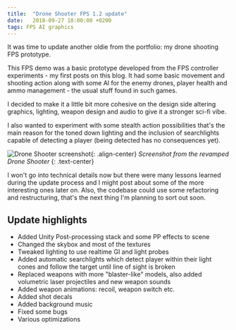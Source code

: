 ```yaml
---
title:  "Drone Shooter FPS 1.2 update"
date:   2018-09-27 18:00:00 +0200
tags: FPS AI graphics
---
```

It was time to update another oldie from the portfolio: my drone shooting FPS prototype.
<!--more-->

This FPS demo was a basic prototype developed from the FPS controller experiments - my first posts on this blog. It had some basic movement and shooting action along with some AI for the enemy drones, player health and ammo management - the usual stuff found in such games.

I decided to make it a little bit more cohesive on the design side altering graphics, lighting, weapon design and audio to give it a stronger sci-fi vibe.

I also wanted to experiment with some stealth action possibilities that's the main reason for the toned down lighting and the inclusion of searchlights capable of detecting a player (being detected has no consequences yet).

![Drone Shooter screenshot]({{site.url}}/assets/images/drone/drone-4-tn.jpg){: .align-center}
*Screenshot from the revamped Drone Shooter*
{: .text-center}

I won't go into technical details now but there were many lessons learned during the update process and I might post about some of the more interesting ones later on. Also, the codebase could use some refactoring and restructuring, that's the next thing I'm planning to sort out soon.   

## Update highlights
* Added Unity Post-processing stack and some PP effects to scene
* Changed the skybox and most of the textures
* Tweaked lighting to use realtime GI and light probes
* Added automatic searchlights which detect player within their light cones and follow the target until line of sight is broken
* Replaced weapons with more "blaster-like" models, also added volumetric laser projectiles and new weapon sounds
* Added weapon animations: recoil, weapon switch etc.
* Added shot decals
* Added background music
* Fixed some bugs
* Various optimizations
